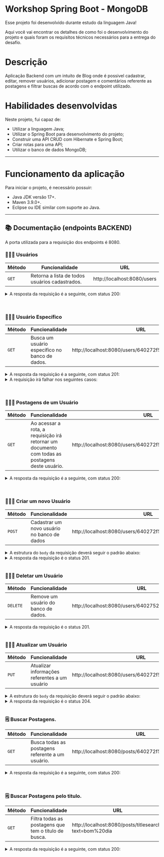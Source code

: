 # Workshop Spring Boot - MongoDB

Esse projeto foi desenvolvido durante estudo da linguagem Java!

Aqui você vai encontrar os detalhes de como foi o desenvolvimento do projeto e quais foram os requisitos técnicos necessários para a entrega do desafio.

# Descrição
Aplicação Backend com um intuito de Blog onde é possivel cadastrar, editar, remover usuários, adicionar postagem e comentários referente as postagens e filtrar buscas de acordo com o endpoint utilizado. 

# Habilidades desenvolvidas

Neste projeto, fui capaz de:

- Utilizar a linguagem Java;
- Utilizar o Spring Boot para desenvolvimento do projeto;
- Construir uma API CRUD com Hibernate e Spring Boot;
- Criar rotas para uma API;
- Utilizar o banco de dados MongoDB;
   
---

# Funcionamento da aplicação

Para iniciar o projeto, é necessário possuir:
  - Java JDK versão 17+.
  - Maven 3.9.0+.
  - Eclipse ou IDE similar com suporte ao Java.

---

## 📚 Documentação (endpoints BACKEND)

A porta utilizada para a requisição dos endpoints é 8080.

### 👨🏻‍🦱 Usuários
| Método | Funcionalidade                            | URL                        |
| ------ | ----------------------------------------- | -------------------------- |
| `GET`  | Retorna a lista de todos usuários cadastrados. | http://localhost:8080/users |

<details>
  <summary>A resposta da requisição é a seguinte, com status 200:</summary>

```json
[
    {
        "id": "640272f55aaded537531461b",
        "name": "Maria Brown",
        "email": "maria@gmail.com"
    },
    {
        "id": "640272f55aaded537531461c",
        "name": "Alex Green",
        "email": "alex@gmail.com"
    },
    {
        "id": "640272f55aaded537531461d",
        "name": "Bob Grey",
        "email": "bob@gmail.com"
    }
]
```

</details>
<br>
<br>

### 👨🏻‍🦱 Usuário Específico
| Método | Funcionalidade                                                | URL                            |
| ------ | ------------------------------------------------------------- | ------------------------------ |
| `GET`  | Busca um usuário especifico no banco de dados. | http://localhost:8080/users/640272f55aaded537531461b |

<details>
  <summary>A resposta da requisição é a seguinte, com status 201:</summary>

```json
{
    "id": "640272f55aaded537531461b",
    "name": "Maria Brown",
    "email": "maria@gmail.com"
}
```

</details>

<details>
  <summary>A requisição irá falhar nos seguintes casos:</summary>
  - A mensagem <code>'Objeto não encontrado'</code> caso não tenha esse id cadastrado no banco.
</details>

<br>
<br>

### 👨🏻‍🦱 Postagens de um Usuário
| Método   | Funcionalidade                                                                  | URL                           |
| -------- | ------------------------------------------------------------------------------- | ----------------------------- |
| `GET` | Ao acessar a rota, a requisição irá retornar um documento com todas as postagens deste usuário. | http://localhost:8080/users/640272f55aaded537531461b/posts |
<details>
  <summary>A resposta da requisição é a seguinte, com status 200:</summary>

```json
[
    {
        "id": "640272f55aaded537531461e",
        "date": "2018-03-21T00:00:00.000+00:00",
        "title": "Partiu Viagem!",
        "body": "Vou viajar para São Paulo, abraços!",
        "author": {
            "id": "640272f55aaded537531461b",
            "name": "Maria Brown"
        },
        "comments": [
            {
                "text": "Boa viagem mano",
                "date": "2018-03-21T00:00:00.000+00:00",
                "author": {
                    "id": "640272f55aaded537531461c",
                    "name": "Alex Green"
                }
            },
            {
                "text": "Aproveite",
                "date": "2018-03-22T00:00:00.000+00:00",
                "author": {
                    "id": "640272f55aaded537531461d",
                    "name": "Bob Grey"
                }
            }
        ]
    },
    {
        "id": "640272f55aaded537531461f",
        "date": "2018-03-23T00:00:00.000+00:00",
        "title": "Bom dia!",
        "body": "A viagem está sendo incrivel!",
        "author": {
            "id": "640272f55aaded537531461b",
            "name": "Maria Brown"
        },
        "comments": [
            {
                "text": "Tenha um ótimo dia",
                "date": "2018-03-23T00:00:00.000+00:00",
                "author": {
                    "id": "640272f55aaded537531461c",
                    "name": "Alex Green"
                }
            }
        ]
    }
]
```

</details>
<br>
<br>

### 👨🏻‍🦱 Criar um novo Usuário
| Método | Funcionalidade                              | URL                              |
| ------ | ------------------------------------------- | -------------------------------- |
| `POST`  | Cadastrar um novo usuário no banco de dados | http://localhost:8080/users/640272f55aaded537531461b/posts |

<details>
  <summary>A estrutura do <code>body</code> da requisição deverá seguir o padrão abaixo:</summary>

```json
{
     "name": "Maria Silva",
    "email": "maria@gmail.com"
}
```

</details>

<details>
  <summary>A resposta da requisição é o status 201.</summary>
</details>
<br>

### 👨🏻‍🦱 Deletar um Usuário
| Método | Funcionalidade                                | URL                              |
| ------ | --------------------------------------------- | -------------------------------- |
| `DELETE` | Remove um usuário do banco de dados. | http://localhost:8080/users/640275285aaded5375314620 |

<details>
  <summary>A resposta da requisição é o status 201.</summary>
</details>
<br>

### 👨🏻‍🦱 Atualizar um Usuário
| Método | Funcionalidade                            | URL                        |
| ------ | ----------------------------------------- | -------------------------- |
| `PUT`  | Atualizar informações referentes a um usuário | http://localhost:8080/users/640272f55aaded537531461b |

<details>
  <summary>A estrutura do <code>body</code> da requisição deverá seguir o padrão abaixo:</summary>

```json
{
     "name": "Maria Silva",
    "email": "maria@gmail.com"
}
```

</details>

<details>
  <summary>A resposta da requisição é o status 204.</summary>
</details>
<br>

### 🗒️ Buscar Postagens.
| Método | Funcionalidade                               | URL                        |
| ------ | -------------------------------------------- | -------------------------- |
| `GET` | Busca todas as postagens referente a um usuário. | http://localhost:8080/posts/640272f55aaded537531461e |

<details>
  <summary>A resposta da requisição é a seguinte, com status 200:</summary>

```json
{
    "id": "640272f55aaded537531461e",
    "date": "2018-03-21T00:00:00.000+00:00",
    "title": "Partiu Viagem!",
    "body": "Vou viajar para São Paulo, abraços!",
    "author": {
        "id": "640272f55aaded537531461b",
        "name": "Maria Brown"
    },
    "comments": [
        {
            "text": "Boa viagem mano",
            "date": "2018-03-21T00:00:00.000+00:00",
            "author": {
                "id": "640272f55aaded537531461c",
                "name": "Alex Green"
            }
        },
        {
            "text": "Aproveite",
            "date": "2018-03-22T00:00:00.000+00:00",
            "author": {
                "id": "640272f55aaded537531461d",
                "name": "Bob Grey"
            }
        }
    ]
}
```

</details>
<br>
<br>

### 🗒️ Buscar Postagens pelo titulo.
| Método | Funcionalidade                               | URL                        |
| ------ | -------------------------------------------- | -------------------------- |
| `GET` | Filtra todas as postagens que tem o titulo de busca. | http://localhost:8080/posts/titlesearch?text=bom%20dia |

<details>
  <summary>A resposta da requisição é a seguinte, com status 200:</summary>

```json
[
    {
        "id": "640272f55aaded537531461f",
        "date": "2018-03-23T00:00:00.000+00:00",
        "title": "Bom dia!",
        "body": "A viagem está sendo incrivel!",
        "author": {
            "id": "640272f55aaded537531461b",
            "name": "Maria Brown"
        },
        "comments": [
            {
                "text": "Tenha um ótimo dia",
                "date": "2018-03-23T00:00:00.000+00:00",
                "author": {
                    "id": "640272f55aaded537531461c",
                    "name": "Alex Green"
                }
            }
        ]
    }
]
```

</details>
<br>
<br>

